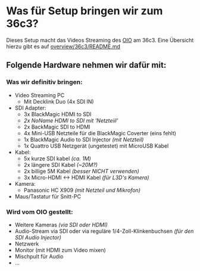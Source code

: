  Was für Setup bringen wir zum 36c3?
===================================

Dieses Setup macht das Videos Streaming des [OIO](https://oio.social) am 36c3.
Eine Übersicht hierzu gibt es auf [overview/36c3/README.md](https://github.com/chaos-bodensee/voc-setup/blob/master/overview/36c3/README.md)


## Folgende Hardware nehmen wir dafür mit:


### Was wir definitiv bringen:
 + Video Streaming PC
   - Mit Decklink Duo (4x SDI IN)
 + SDI Adapter:
   - 3x BlackMagic HDMI to SDI
   - *2x NoName HDMI to SDI mit 'Netzteiil'*
   - 2x BackMagic SDI to HDMI
   - 4x Mini-USB Netzteile für die BlackMagic Coverter (eins fehlt)
   - 1x BlackMagic Audio to SDI Injector *(mit Netzteil)*
   - 1x Quattro USB Netzgerät (ungetestet) mit MicroUSB Kabel
 + Kabel:
   - 5x kurze SDI kabel *(ca. 1M)*
   - 2x längere SDI Kabel *(~20M?)*
   - 2x billige 5M Kabel *(besser NICHT verwenden)*
   - 3x Micro-HDMI <-> HDMI Kabel *(für L3D's Kamera)*
 + Kamera:
   - Panasonic HC X909 *(mit Netzteil und Mikrofon)*
 + Maus/Tastatur für Snitt-PC

### Wird vom OIO gestellt:
  + Weitere Kameras *(via SDI oder HDMI)*
  + Audio-Stream via SDI oder via reguläre 1/4-Zoll-Klinkenbuchsen *(für den SDI Audio Injector)*
  + Netzwerk
  + Monitor (mit HDMI zum Video mixen)
  + Mischpult für Audio
  + ...


